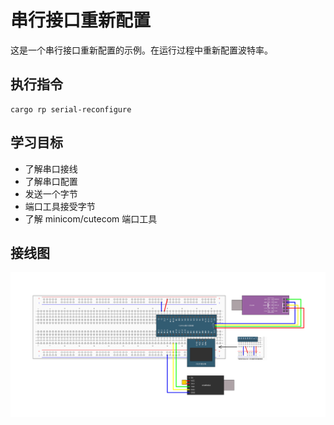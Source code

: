 # 串行接口重新配置

这是一个串行接口重新配置的示例。在运行过程中重新配置波特率。

## 执行指令

```shell
cargo rp serial-reconfigure
```

## 学习目标

- 了解串口接线
- 了解串口配置
- 发送一个字节
- 端口工具接受字节
- 了解 minicom/cutecom 端口工具

## 接线图

![](../../../images/wiring_diagram/9-1%20串口发送.jpg)
